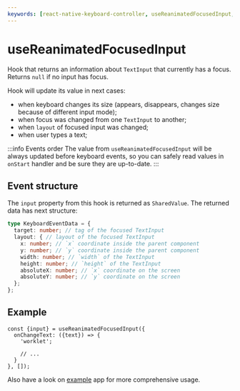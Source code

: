 ```yaml
---
keywords: [react-native-keyboard-controller, useReanimatedFocusedInput, react-native-reanimated, react hook, focused input, layout]
---
```


# useReanimatedFocusedInput

Hook that returns an information about `TextInput` that currently has a focus. Returns `null` if no input has focus.

Hook will update its value in next cases:

- when keyboard changes its size (appears, disappears, changes size because of different input mode);
- when focus was changed from one `TextInput` to another;
- when `layout` of focused input was changed;
- when user types a text;

:::info Events order
The value from `useReanimatedFocusedInput` will be always updated before keyboard events, so you can safely read values in `onStart` handler and be sure they are up-to-date.
:::

## Event structure

The `input` property from this hook is returned as `SharedValue`. The returned data has next structure:

```ts
type KeyboardEventData = {
  target: number; // tag of the focused TextInput
  layout: { // layout of the focused TextInput
    x: number; // `x` coordinate inside the parent component
    y: number; // `y` coordinate inside the parent component
    width: number; // `width` of the TextInput
    height: number; // `height` of the TextInput
    absoluteX: number; // `x` coordinate on the screen
    absoluteY: number; // `y` coordinate on the screen 
  };
};
```

## Example

```tsx
const {input} = useReanimatedFocusedInput({
  onChangeText: ({text}) => {
    'worklet';

    // ...
  }
}, []);
```

Also have a look on [example](https://github.com/kirillzyusko/react-native-keyboard-controller/tree/main/example) app for more comprehensive usage.

